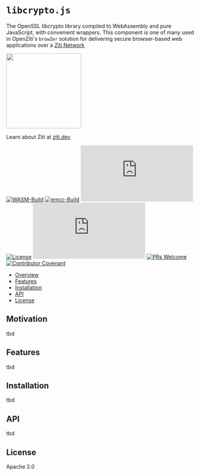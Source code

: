 
`libcrypto.js`
==============

The OpenSSL libcrypto library compiled to WebAssembly and pure JavaScript, with convenient wrappers.
This component is one of many used in OpenZiti's `browZer` solution for delivering secure browser-based 
web applications over a [Ziti Network](https://ziti.dev/about)

<img src="https://ziti.dev/wp-content/uploads/2020/02/ziti.dev_.logo_.png" width="200" />

Learn about Ziti at [ziti.dev](https://ziti.dev)


[![WASM-Build](https://github.com/openziti/libcrypto.js/workflows/Build-OpenSSL-WASM/badge.svg?branch=main)]()
[![emcc-Build](https://github.com/openziti/libcrypto.js/workflows/Build-emcc-Container/badge.svg?branch=main)]()
[![Issues](https://img.shields.io/github/issues-raw/openziti/libcrypto.js)]()
[![License](https://img.shields.io/badge/License-Apache%202.0-blue.svg)](https://opensource.org/licenses/Apache-2.0)
[![LOC](https://img.shields.io/tokei/lines/github/openziti/libcrypto.js)]()
[![PRs Welcome](https://img.shields.io/badge/PRs-welcome-brightgreen.svg?style=rounded)](CONTRIBUTING.md)
[![Contributor Covenant](https://img.shields.io/badge/Contributor%20Covenant-v2.0%20adopted-ff69b4.svg)](CODE_OF_CONDUCT.md)



<!-- TOC -->

- [Overview](#overview)
- [Features](#features)
- [Installation](#installation)
- [API](#api)
- [License](#license)

<!-- /TOC -->


## Motivation

tbd

## Features

tbd

## Installation

tbd

## API

tbd

## License

Apache 2.0



[npm-image]: https://flat.badgen.net/npm/v/@openziti/ziti-sdk-js
[npm-url]: https://www.npmjs.com/package/@openziti/ziti-sdk-js
[install-size-image]: https://flat.badgen.net/packagephobia/install/@openziti/ziti-sdk-js
[install-size-url]: https://packagephobia.now.sh/result?p=@openziti/ziti-sdk-js
